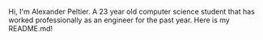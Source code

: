 Hi, I'm Alexander Peltier. A 23 year old computer science student that has worked professionally as an engineer for the past year. 
Here is my README.md!